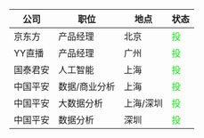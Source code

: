 |公司|职位|地点|状态|
|----|----|----|----|
|京东方|产品经理|北京|<font color=gree>投</font>|
|YY直播|产品经理|广州|<font color=gree>投</font>|
|国泰君安|人工智能|上海|<font color=gree>投</font>|
|中国平安|数据/商业分析|上海|<font color=gree>投</font>|
|中国平安|大数据分析|上海/深圳|<font color=gree>投</font>|
|中国平安|数据分析|深圳|<font color=gree>投</font>|